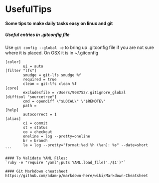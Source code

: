 # UsefulTips

#### Some tips to make daily tasks easy on linux and git

##### Useful entries in .gitconfig file
Use `git config --global -e` to bring up .gitconfig file if you are not sure where it is placed. On OSX it is in ~/.gitconfig

````
[color]
        ui = auto
[filter "lfs"]
        smudge = git-lfs smudge %f
        required = true
        clean = git-lfs clean %f
[core]
        excludesfile = /Users/908752/.gitignore_global
[difftool "sourcetree"]
        cmd = opendiff \"$LOCAL\" \"$REMOTE\"
        path =
[help]
        autocorrect = 1
[alias]
        ci = commit
        st = status
        co = checkout
        oneline = log --pretty=oneline
        br = branch
        la = log --pretty="format:%ad %h (%an): %s" --date=short
```

#### To Validate YAML Files:
`ruby -e "require 'yaml';puts YAML.load_file('./$1')"`

#### Git Markdown cheatsheet
https://github.com/adam-p/markdown-here/wiki/Markdown-Cheatsheet
